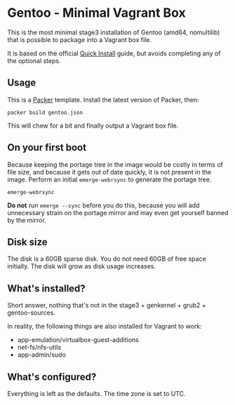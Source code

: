 # Gentoo - Minimal Vagrant Box

This is the most minimal stage3 installation of Gentoo (amd64, nomultilib) that
is possible to package into a Vagrant box file.

It is based on the official
[Quick Install](https://www.gentoo.org/doc/en/gentoo-x86-quickinstall.xml)
guide, but avoids completing any of the optional steps.

## Usage

This is a [Packer](https://packer.io/) template. Install the latest version of
Packer, then:

    packer build gentoo.json

This will chew for a bit and finally output a Vagrant box file.

## On your first boot

Because keeping the portage tree in the image would be costly in terms of file
size, and because it gets out of date quickly, it is not present in the image.
Perform an initial `emerge-webrsync` to generate the portage tree.

    emerge-webrsync

**Do not** run `emerge --sync` before you do this, because you will add
unnecessary strain on the portage mirror and may even get yourself banned by
the mirror.

## Disk size

The disk is a 60GB sparse disk. You do not need 60GB of free space initially.
The disk will grow as disk usage increases.

## What's installed?

Short answer, nothing that's not in the stage3 + genkernel + grub2 +
gentoo-sources.

In reality, the following things are also installed for Vagrant to work:

  - app-emulation/virtualbox-guest-additions
  - net-fs/nfs-utils
  - app-admin/sudo

## What's configured?

Everything is left as the defaults. The time zone is set to UTC.

